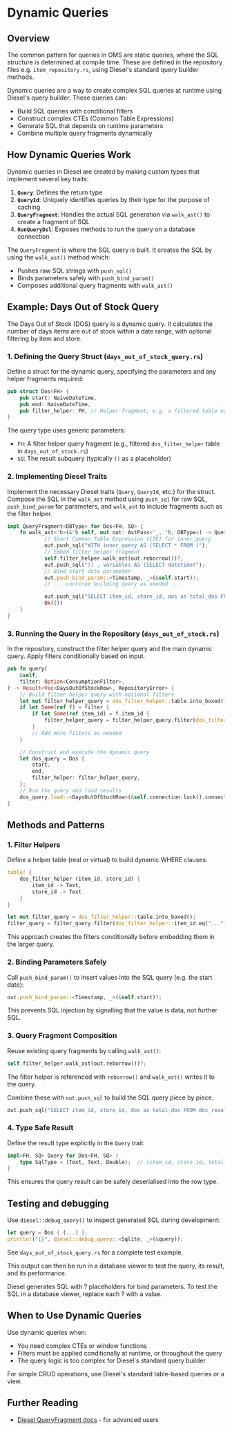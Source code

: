 # Dynamic Queries

## Overview

The common pattern for queries in OMS are static queries, where the SQL structure is determined at compile time. These are defined in the repository files e.g. `item_repository.rs`, using Diesel's standard query builder methods.

Dynamic queries are a way to create complex SQL queries at runtime using Diesel's query builder. These queries can:

- Build SQL queries with conditional filters
- Construct complex CTEs (Common Table Expressions)
- Generate SQL that depends on runtime parameters
- Combine multiple query fragments dynamically

## How Dynamic Queries Work

Dynamic queries in Diesel are created by making custom types that implement several key traits:

1. **`Query`**: Defines the return type
2. **`QueryId`**: Uniquely identifies queries by their type for the purpose of caching
3. **`QueryFragment`**: Handles the actual SQL generation via `walk_ast()` to create a fragment of SQL
4. **`RunQueryDsl`**: Exposes methods to run the query on a database connection

The `QueryFragment` is where the SQL query is built. It creates the SQL by using the `walk_ast()` method which:

- Pushes raw SQL strings with `push_sql()`
- Binds parameters safely with `push_bind_param()`
- Composes additional query fragments with `walk_ast()`

## Example: Days Out of Stock Query

The Days Out of Stock (DOS) query is a dynamic query. It calculates the number of days items are out of stock within a date range, with optional filtering by item and store.

### 1. Defining the Query Struct (`days_out_of_stock_query.rs`)

Define a struct for the dynamic query, specifying the parameters and any helper fragments required:

```rust
pub struct Dos<FH> {
    pub start: NaiveDateTime,
    pub end: NaiveDateTime,
    pub filter_helper: FH, // Helper fragment, e.g. a filtered table or subquery
}
```

The query type uses generic parameters:

- `FH`: A filter helper query fragment (e.g., filtered `dos_filter_helper` table in `days_out_of_stock.rs`)
- `SQ`: The result subquery (typically `()` as a placeholder)

### 2. Implementing Diesel Traits

Implement the necessary Diesel traits (`Query`, `QueryId`, etc.) for the struct. Compose the SQL in the `walk_ast` method using `push_sql` for raw SQL, `push_bind_param` for parameters, and `walk_ast` to include fragments such as the filter helper.

```rust
impl QueryFragment<DBType> for Dos<FH, SQ> {
    fn walk_ast<'b>(&'b self, mut out: AstPass<'_, 'b, DBType>) -> QueryResult<()> {
            // Start Common Table Expression (CTE) for inner_query
            out.push_sql("WITH inner_query AS (SELECT * FROM (");
            // Embed filter helper fragment
            self.filter_helper.walk_ast(out.reborrow())?;
            out.push_sql(")) , variables AS (SELECT datetime(");
            // Bind start date parameter
            out.push_bind_param::<Timestamp, _>(&self.start)?;
            // ... continue building query as needed ...

            out.push_sql("SELECT item_id, store_id, dos as total_dos FROM dos_result");
            Ok(())
    }
}
```

### 3. Running the Query in the Repository (`days_out_of_stock.rs`)

In the repository, construct the filter helper query and the main dynamic query. Apply filters conditionally based on input.

```rust
pub fn query(
    &self,
    filter: Option<ConsumptionFilter>,
) -> Result<Vec<DaysOutOfStockRow>, RepositoryError> {
    // Build filter helper query with optional filters
    let mut filter_helper_query = dos_filter_helper::table.into_boxed();
    if let Some(ref f) = filter {
        if let Some(ref item_id) = f.item_id {
            filter_helper_query = filter_helper_query.filter(dos_filter_helper::item_id.eq(item_id));
        }
        // Add more filters as needed
    }

    // Construct and execute the dynamic query
    let dos_query = Dos {
        start,
        end,
        filter_helper: filter_helper_query,
    };
    // Run the query and load results
    dos_query.load::<DaysOutOfStockRow>(&self.connection.lock().connection())
}
```

## Methods and Patterns

### 1. Filter Helpers

Define a helper table (real or virtual) to build dynamic WHERE clauses:

```rust
table! {
    dos_filter_helper (item_id, store_id) {
        item_id -> Text,
        store_id -> Text
    }
}

let mut filter_query = dos_filter_helper::table.into_boxed();
filter_query = filter_query.filter(dos_filter_helper::item_id.eq("..."));
```

This approach creates the filters conditionally before embedding them in the larger query.

### 2. Binding Parameters Safely

Call `push_bind_param()` to insert values into the SQL query (e.g. the start date):

```rust
out.push_bind_param::<Timestamp, _>(&self.start)?;
```

This prevents SQL injection by signalling that the value is data, not further SQL.

### 3. Query Fragment Composition

Reuse existing query fragments by calling `walk_ast()`:

```rust
self.filter_helper.walk_ast(out.reborrow())?;
```

The filter helper is referenced with `reborrow()` and `walk_ast()` writes it to the query.

Combine these with `out.push_sql` to build the SQL query piece by piece.

```rust
out.push_sql("SELECT item_id, store_id, dos as total_dos FROM dos_result");
```

### 4. Type Safe Result

Define the result type explicitly in the `Query` trait:

```rust
impl<FH, SQ> Query for Dos<FH, SQ> {
    type SqlType = (Text, Text, Double);  // (item_id, store_id, total_dos)
}
```

This ensures the query result can be safely deserialised into the row type.

## Testing and debugging

Use `diesel::debug_query()` to inspect generated SQL during development:

```rust
let query = Dos { (...) };
println!("{}", diesel::debug_query::<Sqlite, _>(&query));

```

See `days_out_of_stock_query.rs` for a complete test example.

This output can then be run in a database viewer to test the query, its result, and its performance.

<Note> Diesel generates SQL with ? placeholders for bind parameters. To test the SQL in a database viewer, replace each ? with a value.

## When to Use Dynamic Queries

Use dynamic queries when:

- You need complex CTEs or window functions
- Filters must be applied conditionally at runtime, or throughout the query
- The query logic is too complex for Diesel's standard query builder

For simple CRUD operations, use Diesel's standard table-based queries or a view.

## Further Reading

- [Diesel QueryFragment docs](https://docs.diesel.rs/diesel/query_builder/trait.QueryFragment.html) - for advanced users
